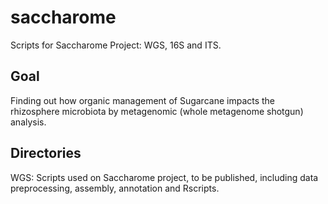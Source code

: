 # saccharome
Scripts for Saccharome Project: WGS, 16S and ITS.

## Goal

Finding out how organic management of Sugarcane impacts the rhizosphere microbiota by metagenomic (whole metagenome shotgun) analysis.

## Directories

WGS: Scripts used on Saccharome project, to be published, including data preprocessing, assembly, annotation and Rscripts.
